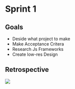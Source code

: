 # Sprint 1
## Goals
- Deside what project to make
- Make Acceptance Critera
- Research Js Frameworks
- Create low-res Design

## Retrospective
![](https://cdn.discordapp.com/attachments/998842447754952748/1118871820410564618/Retrospective_Sprint_1.png)
